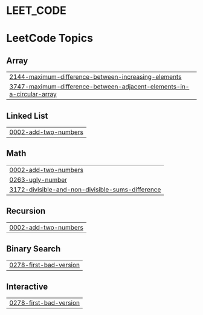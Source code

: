 # LEET_CODE
<!---LeetCode Topics Start-->
# LeetCode Topics
## Array
|  |
| ------- |
| [2144-maximum-difference-between-increasing-elements](https://github.com/vaarshik6666/LEET_CODE/tree/master/2144-maximum-difference-between-increasing-elements) |
| [3747-maximum-difference-between-adjacent-elements-in-a-circular-array](https://github.com/vaarshik6666/LEET_CODE/tree/master/3747-maximum-difference-between-adjacent-elements-in-a-circular-array) |
## Linked List
|  |
| ------- |
| [0002-add-two-numbers](https://github.com/vaarshik6666/LEET_CODE/tree/master/0002-add-two-numbers) |
## Math
|  |
| ------- |
| [0002-add-two-numbers](https://github.com/vaarshik6666/LEET_CODE/tree/master/0002-add-two-numbers) |
| [0263-ugly-number](https://github.com/vaarshik6666/LEET_CODE/tree/master/0263-ugly-number) |
| [3172-divisible-and-non-divisible-sums-difference](https://github.com/vaarshik6666/LEET_CODE/tree/master/3172-divisible-and-non-divisible-sums-difference) |
## Recursion
|  |
| ------- |
| [0002-add-two-numbers](https://github.com/vaarshik6666/LEET_CODE/tree/master/0002-add-two-numbers) |
## Binary Search
|  |
| ------- |
| [0278-first-bad-version](https://github.com/vaarshik6666/LEET_CODE/tree/master/0278-first-bad-version) |
## Interactive
|  |
| ------- |
| [0278-first-bad-version](https://github.com/vaarshik6666/LEET_CODE/tree/master/0278-first-bad-version) |
<!---LeetCode Topics End-->